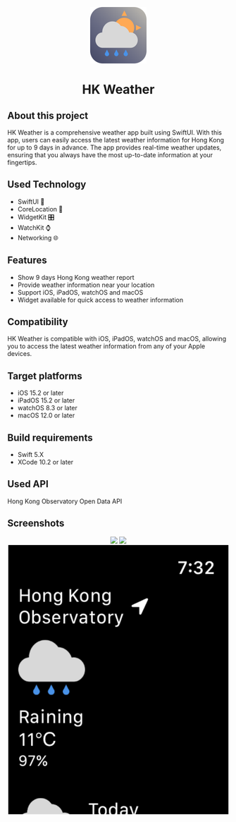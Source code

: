 <p align="center">
    <img src="images/icon.png" alt="App icon" height="128">
    <h1 align="center">HK Weather</h1>
</p>

## About this project
HK Weather is a comprehensive weather app built using SwiftUI. With this app, users can easily access the latest weather information for Hong Kong for up to 9 days in advance. The app provides real-time weather updates, ensuring that you always have the most up-to-date information at your fingertips.

## Used Technology
- SwiftUI 📱
- CoreLocation 📍
- WidgetKit 🎛️
- WatchKit ⌚
- Networking 🌐

## Features
- Show 9 days Hong Kong weather report
- Provide weather information near your location
- Support iOS, iPadOS, watchOS and macOS
- Widget available for quick access to weather information

## Compatibility
HK Weather is compatible with iOS, iPadOS, watchOS and macOS, allowing you to access the latest weather information from any of your Apple devices.

## Target platforms
- iOS 15.2 or later
- iPadOS 15.2 or later
- watchOS 8.3 or later
- macOS 12.0 or later

## Build requirements
- Swift 5.X
- XCode 10.2 or later

## Used API
Hong Kong Observatory Open Data API

## Screenshots
<p align="center">
    <img src="images/ipad.png" width="500">
    <img src="images/iphone.png" width="500">
    <img src="images/watch.png" width="500">
</p>